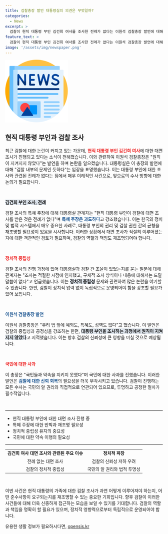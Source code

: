 ```yaml
---
title: 검찰총장 발언 대통령실의 의견은 무엇일까?
categories:
  - News
excerpt: >
  검찰이 현직 대통령 부인 김건희 여사를 조사한 전례가 없다는 이원석 검찰총장 발언에 대해 대통령실이 특혜 주장을 일축했습니다. 과연 이 사건의 진실은 무엇일까요? 클릭해서 자세한 내용을 확인하세요!
feature_text: >
  검찰이 현직 대통령 부인 김건희 여사를 조사한 전례가 없다는 이원석 검찰총장 발언에 대해 대통령실이 특혜 주장을 일축했습니다. 과연 이 사건의 진실은 무엇일까요? 클릭해서 자세한 내용을 확인하세요!
image: '/assets/img/newspaper.png'
---
```


<p><img src="/assets/img/newspaper.png" alt="kimp 속보" /></p>

<h2 data-ke-size="size26">현직 대통령 부인과 검찰 조사</h2>

<p data-ke-size="size16">최근 검찰에 대한 논란이 커지고 있는 가운데, <b><span style="color: #ee2323;">현직 대통령 부인 김건희 여사</span></b>에 대한 대면 조사가 진행되고 있다는 소식이 전해졌습니다. 이와 관련하여 이원석 검찰총장은 "원칙이 지켜지지 않았다"는 발언을 하며 논란을 일으켰습니다. 대통령실은 이 총장의 발언에 대해 "검찰 내부의 문제인 듯하다"는 입장을 표명했습니다. 이는 대통령 부인에 대한 조사와 관련된 전례가 없다는 점에서 매우 이례적인 사건으로, 앞으로의 수사 방향에 대한 논의가 필요합니다. </p>

<p data-ke-size="size16">&nbsp;</p>

<p><b><span style="background-color: #21538527;">김건희 부인 조사, 전례</span></b> </p>

<p data-ke-size="size16">검찰 조사의 특혜 주장에 대해 대통령실 관계자는 "현직 대통령 부인이 검찰에 대면 조사를 받은 것은 전례가 없다"며 <b><span style="color: #1a5490;">특혜 주장은 과도하다</span></b>고 강조했습니다. 이는 한국의 정치 및 법적 시스템에서 매우 중요한 사례로, 대통령 부인의 권리 및 검찰 권한 간의 균형을 재조명할 필요성이 있음을 시사합니다. 이러한 상황에서 대면 조사가 적절히 이루어졌는지에 대한 객관적인 검토가 필요하며, 검찰의 역할과 책임도 재조명되어야 합니다.</p>

<p data-ke-size="size16">&nbsp;</p>

<p><b><span style="color: #ee2323;">정치적 중립성</span></b> </p>

<p data-ke-size="size16">검찰 조사의 진행 과정에 있어 대통령실과 검찰 간 조율이 있었는지를 묻는 질문에 대해 관계자는 "조사는 적절한 시점에 인지했고, 구체적 조사 방식이나 내용에 대해서는 드릴 말씀이 없다"고 언급했습니다. 이는 <b><span style="background-color: #21538527;">정치적 중립성</span></b> 문제와 관련하여 많은 논란을 야기할 수 있습니다. 한편, 검찰이 정치적 압력 없이 독립적으로 운영되어야 함을 강조할 필요가 있어 보입니다.</p>

<p data-ke-size="size16">&nbsp;</p>

<p><b><span style="color: #1a5490;">이원석 검찰총장 발언</span></b></p>

<p data-ke-size="size16">이원석 검찰총장은 "우리 법 앞에 예외도, 특혜도, 성역도 없다"고 했습니다. 이 발언은 검찰의 중립성과 공정성을 강조하는 한편, <b><span style="background-color: #21538527;">대통령 부인을 조사하는 과정에서 원칙이 지켜지지 않았다</span></b>고 지적했습니다. 이는 향후 검찰의 신뢰성에 큰 영향을 미칠 것으로 예상됩니다.</p>

<p data-ke-size="size16">&nbsp;</p>

<p><b><span style="color: #ee2323;">국민에 대한 사과</span></b></p>

<p data-ke-size="size16">이 총장은 "국민들과 약속을 지키지 못했다"며 국민에 대한 사과를 전했습니다. 이러한 발언은 <b><span style="color: #1a5490;">검찰에 대한 신뢰 회복</span></b>의 필요성을 더욱 부각시키고 있습니다. 검찰이 진행하는 모든 수사는 국민의 알 권리와 직접적으로 연관되어 있으므로, 투명하고 공정한 절차가 필수적입니다.</p>

<p data-ke-size="size16">&nbsp;</p>

<hr>

<ul>
    <li>현직 대통령 부인에 대한 대면 조사 진행 중</li>
    <li>특혜 주장에 대한 반박과 재조명 필요성</li>
    <li>정치적 중립성 유지의 중요성</li>
    <li>국민에 대한 약속 이행의 필요성</li>
</ul>

<hr>

<table style="width:100%; border-collapse: collapse;">
    <tr>
        <td style="text-align: center; height: 17px;"><b>김건희 여사 대면 조사와 관련된 주요 이슈</b></td>
        <td style="text-align: center; height: 17px;"><b>정치적 파장</b></td>
    </tr>
    <tr>
        <td style="text-align: center; height: 17px;">전례 없는 대면 조사</td>
        <td style="text-align: center; height: 17px;">검찰의 신뢰성 저하 우려</td>
    </tr>
    <tr>
        <td style="text-align: center; height: 17px;">검찰의 정치적 중립성</td>
        <td style="text-align: center; height: 17px;">국민의 알 권리와 법적 투명성</td>
    </tr>
</table>

<p data-ke-size="size16">&nbsp;</p>

<p data-ke-size="size16">이번 사건은 현직 대통령의 가족에 대한 검찰 조사가 과연 어떻게 이루어져야 하는지, 어떤 준수사항이 요구되는지를 재조명할 수 있는 중요한 기회입니다. 향후 검찰이 이러한 사건들에 대해 더욱 신중하게 접근하는 모습을 보일 수 있기를 기대합니다. 검찰의 역할과 책임을 명확히 할 필요가 있으며, 정치적 영향력으로부터 독립적으로 운영되어야 합니다.</p>
유용한 생활 정보가 필요하시다면, <a href="https://opensis.kr" rel="dofollow">opensis.kr</a>


